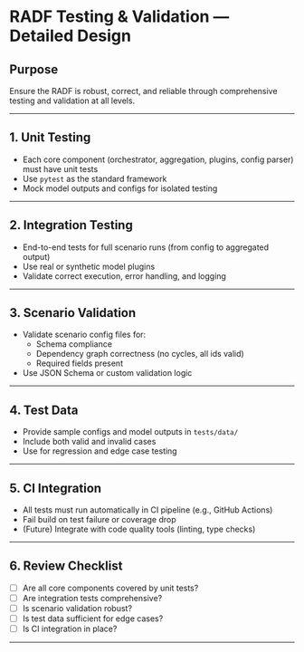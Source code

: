 # RADF Testing & Validation — Detailed Design

## Purpose
Ensure the RADF is robust, correct, and reliable through comprehensive testing and validation at all levels.

---

## 1. Unit Testing
- Each core component (orchestrator, aggregation, plugins, config parser) must have unit tests
- Use `pytest` as the standard framework
- Mock model outputs and configs for isolated testing

---

## 2. Integration Testing
- End-to-end tests for full scenario runs (from config to aggregated output)
- Use real or synthetic model plugins
- Validate correct execution, error handling, and logging

---

## 3. Scenario Validation
- Validate scenario config files for:
  - Schema compliance
  - Dependency graph correctness (no cycles, all ids valid)
  - Required fields present
- Use JSON Schema or custom validation logic

---

## 4. Test Data
- Provide sample configs and model outputs in `tests/data/`
- Include both valid and invalid cases
- Use for regression and edge case testing

---

## 5. CI Integration
- All tests must run automatically in CI pipeline (e.g., GitHub Actions)
- Fail build on test failure or coverage drop
- (Future) Integrate with code quality tools (linting, type checks)

---

## 6. Review Checklist
- [ ] Are all core components covered by unit tests?
- [ ] Are integration tests comprehensive?
- [ ] Is scenario validation robust?
- [ ] Is test data sufficient for edge cases?
- [ ] Is CI integration in place?

---
